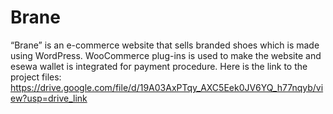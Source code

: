 # Brane
“Brane” is an e-commerce website that sells branded shoes which is made using WordPress. WooCommerce plug-ins is used to make the website and esewa wallet is integrated for payment procedure.
Here is the link to the project files: https://drive.google.com/file/d/19A03AxPTqy_AXC5Eek0JV6YQ_h77nqyb/view?usp=drive_link
